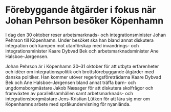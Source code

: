 # Förebyggande åtgärder i fokus när Johan Pehrson besöker Köpenhamn

I dag den 30 oktober reser arbetsmarknads- och integrationsminister Johan Pehrson till Köpenhamn. Under besöket ska han bland annat diskutera integration och kampen mot utanförskap med invandrings- och integrationsminister Kaare Dybvad Bek och arbetsmarknadsminister Ane Halsboe-Jørgensen.

Johan Pehrson är i Köpenhamn 30–31 oktober för att utbyta erfarenheter och idéer om integrationspolitik och brottsförebyggande åtgärder med danska politiker. Han kommer utöver regeringsföreträdarna Kaare Dybvad Bek och Ane Halsboe-Jørgensen bland annat träffa barn- och ungdomsborgmästare Jakob Næsager för att diskutera skolfrågor och framväxten av parallellsamhällen samt arbetsmarknads- och integrationsborgmästare Jens-Kristian Lütken för att lära sig mer om Köpenhamns arbete med språkundervisning för nyanlända.
